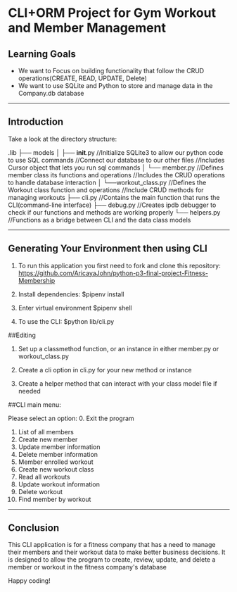 # CLI+ORM Project for Gym Workout and Member Management

## Learning Goals

- We want to Focus on building functionality that follow the CRUD operations(CREATE, READ, UPDATE, Delete) 
- We want to use SQLite and Python to store and manage data in the Company.db database

---

## Introduction

Take a look at the directory structure:

.lib
    ├── models
    │   ├── __init__.py
                //Initialize SQLite3 to allow our python code to use SQL commands
                //Connect our database to our other files
                //Includes Cursor object that lets you run sql commands
    │   └── member.py 
                //Defines member class its functions and operations
                //Includes the CRUD operations to handle database interaction
    │   └──workout_class.py
                //Defines the Workout class function and operations
                //Include CRUD methods for managing workouts
    ├── cli.py
                //Contains the main function that runs the CLI(command-line interface)
    ├── debug.py
                //Creates ipdb debugger to check if our functions and methods are working properly
    └── helpers.py
                //Functions as a bridge between CLI and the data class models

---

## Generating Your Environment then using CLI

1. To run this application you first need to fork and clone this repository:
https://github.com/AricayaJohn/python-p3-final-project-Fitness-Membership

2. Install dependencies:
$pipenv install

3. Enter virtual environment
$pipenv shell

4. To use the CLI:
$python lib/cli.py

##Editing

1. Set up a classmethod function, or an instance in either member.py or workout_class.py

2. Create a cli option in cli.py for your new method or instance

3. Create a helper method that can interact with your class model file if needed

##CLI main menu:

Please select an option:
0. Exit the program
1. List of all members
2. Create new member
3. Update member information
4. Delete member information
5. Member enrolled workout
6. Create new workout class
7. Read all workouts
8. Update workout information
9. Delete workout
10. Find member by workout
---

## Conclusion

This CLI application is for a fitness company that has a need to manage their members and their workout data to make better business decisions. It is designed to allow the program to create, review, update, and delete a member or workout in the fitness company's database

Happy coding!